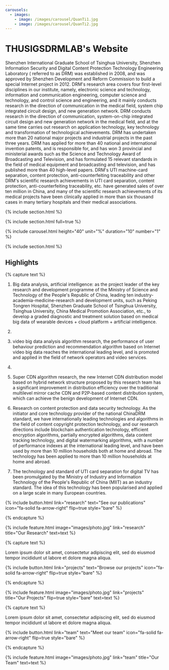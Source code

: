 ```yaml
---
carousels:
  - images: 
    - image: /images/carousel/QuanTi1.jpg
    - image: /images/carousel/QuanTi2.jpg
---
```


# THUSIGSDRMLAB's Website

Shenzhen International Graduate School of Tsinghua University, Shenzhen Information Security and Digital Content Protection Technology Engineering Laboratory ( referred to as DRM) was established in 2008, and was approved by Shenzhen Development and Reform Commission to build a special Internet project in 2012. DRM's research area covers four first-level disciplines in our institute, namely, electronic science and technology, information and communication engineering, computer science and technology, and control science and engineering, and it mainly conducts research in the direction of communication in the medical field, system chip integrated circuit design, and new generation network. DRM conducts research in the direction of communication, system-on-chip integrated circuit design and new generation network in the medical field, and at the same time carries out research on application technology, key technology and transformation of technological achievements.
DRM has undertaken more than 20 national major projects and industrial projects in the past three years. DRM has applied for more than 40 national and international invention patents, and is responsible for, and has won 3 provincial and ministerial awards such as the Science and Technology Award of Broadcasting and Television, and has formulated 15 relevant standards in the field of medical equipment and broadcasting and television, and has published more than 40 high-level papers. DRM's UTI machine-card separation, content protection, anti-counterfeiting traceability and other DRM's scientific research achievements in UTI card separation, content protection, anti-counterfeiting traceability, etc. have generated sales of over ten million in China, and many of the scientific research achievements of its medical projects have been clinically applied in more than six thousand cases in many tertiary hospitals and their medical associations.

{% include section.html %}

{% include section.html full=true %}

{% include carousel.html height="40" unit="%" duration="10" number="1" %}

{% include section.html %}

## Highlights

{% capture text %}

1. Big data analysis, artificial intelligence: as the project leader of the key research and development programme of the Ministry of Science and Technology of the People's Republic of China, leading ten industry-academia-medicine-research and development units, such as Peking Tongren Hospital, Shenzhen Graduate School of Tsinghua University, Tsinghua University, China Medical Promotion Association, etc., to develop a graded diagnostic and treatment solution based on medical big data of wearable devices + cloud platform + artificial intelligence.
2. 
3. video big data analysis algorithm research, the performance of user behaviour prediction and recommendation algorithm based on Internet video big data reaches the international leading level, and is promoted and applied in the field of network operators and video services.
4. 
5. Super CDN algorithm research, the new Internet CDN distribution model based on hybrid network structure proposed by this research team has a significant improvement in distribution efficiency over the traditional multilevel mirror cache CDN and P2P-based content distribution system, which can achieve the benign development of Internet CDN.

6. Research on content protection and data security technology. As the initiator and core technology provider of the national ChinaDRM standard, we have internationally leading technologies and algorithms in the field of content copyright protection technology, and our research directions include blockchain authentication technology, efficient encryption algorithms, partially encrypted algorithms, data content tracking technology, and digital watermarking algorithms, with a number of performance indexes at the international leading level, and have been used by more than 10 million households both at home and abroad. The technology has been applied to more than 10 million households at home and abroad.

7. The technology and standard of UTI card separation for digital TV has been promulgated by the Ministry of Industry and Information Technology of the People's Republic of China (MIIT) as an industry standard. The idea of this technology has been popularised and applied on a large scale in many European countries.



{%
  include button.html
  link="research"
  text="See our publications"
  icon="fa-solid fa-arrow-right"
  flip=true
  style="bare"
%}

{% endcapture %}

{%
  include feature.html
  image="images/photo.jpg"
  link="research"
  title="Our Research"
  text=text
%}

{% capture text %}

Lorem ipsum dolor sit amet, consectetur adipiscing elit, sed do eiusmod tempor incididunt ut labore et dolore magna aliqua.

{%
  include button.html
  link="projects"
  text="Browse our projects"
  icon="fa-solid fa-arrow-right"
  flip=true
  style="bare"
%}

{% endcapture %}

{%
  include feature.html
  image="images/photo.jpg"
  link="projects"
  title="Our Projects"
  flip=true
  style="bare"
  text=text
%}

{% capture text %}

Lorem ipsum dolor sit amet, consectetur adipiscing elit, sed do eiusmod tempor incididunt ut labore et dolore magna aliqua.

{%
  include button.html
  link="team"
  text="Meet our team"
  icon="fa-solid fa-arrow-right"
  flip=true
  style="bare"
%}

{% endcapture %}

{%
  include feature.html
  image="images/photo.jpg"
  link="team"
  title="Our Team"
  text=text
%}
